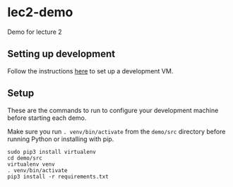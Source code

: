 # lec2-demo
Demo for lecture 2

## Setting up development
Follow the instructions [here](https://github.com/appdev-courses/vm) to set up a development VM.

## Setup
These are the commands to run to configure your development machine before starting each demo.

Make sure you run `. venv/bin/activate` from the `demo/src` directory before running Python or installing with pip.

    sudo pip3 install virtualenv
    cd demo/src
    virtualenv venv
    . venv/bin/activate
    pip3 install -r requirements.txt
